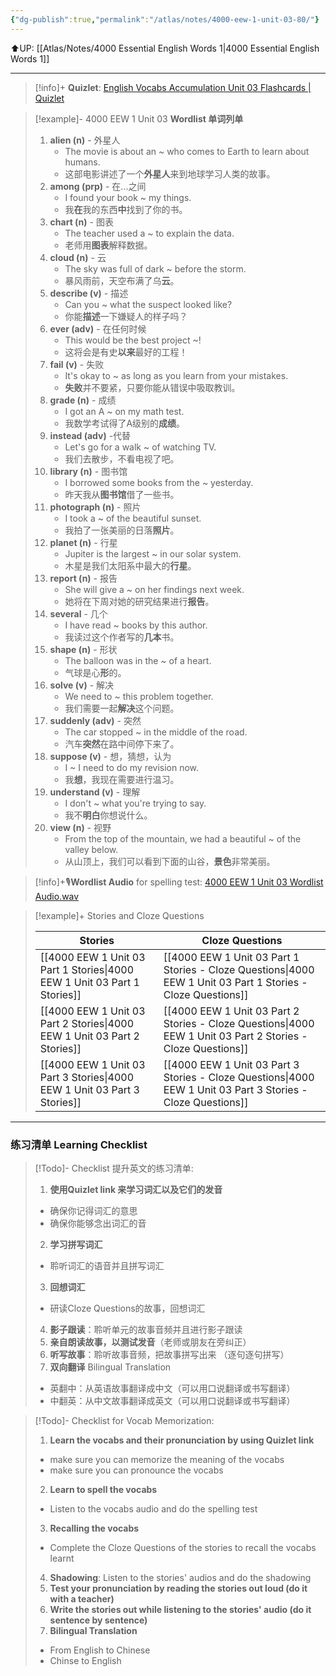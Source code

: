 ```yaml
---
{"dg-publish":true,"permalink":"/atlas/notes/4000-eew-1-unit-03-80/"}
---
```


⬆️UP: [[Atlas/Notes/4000 Essential English Words 1\|4000 Essential English Words 1]]

---
> [!info]+ **Quizlet**: [English Vocabs Accumulation Unit 03 Flashcards | Quizlet](https://quizlet.com/907794118/english-vocabs-400-1000-set-03-flash-cards/?i=1vbzw5&x=1jqt)


> [!example]- 4000 EEW 1 Unit 03 **Wordlist 单词列单**
> 1. **alien (n)** - 外星人
>     - The movie is about an ~ who comes to Earth to learn about humans.  
>     - 这部电影讲述了一个**外星人**来到地球学习人类的故事。
> 2. **among (prp)** - 在...之间
>     - I found your book ~ my things.  
>     - 我**在**我的东西**中**找到了你的书。
> 3. **chart (n)** - 图表
>     - The teacher used a ~ to explain the data.  
>     - 老师用**图表**解释数据。
> 4. **cloud (n)** - 云
>     - The sky was full of dark ~ before the storm.  
>     - 暴风雨前，天空布满了乌**云**。
> 5. **describe (v)** - 描述
>     - Can you ~ what the suspect looked like?  
>     - 你能**描述**一下嫌疑人的样子吗？
> 6. **ever (adv)** - 在任何时候
>     - This would be the best project ~!  
>     - 这将会是有史**以来**最好的工程！
> 7. **fail (v)** - 失败
>     - It's okay to ~ as long as you learn from your mistakes.  
>     - **失败**并不要紧，只要你能从错误中吸取教训。
> 8. **grade (n)** - 成绩
>     - I got an A ~ on my math test. 
>     - 我数学考试得了A级别的**成绩**。
> 9. **instead (adv)** -代替
>     - Let's go for a walk ~ of watching TV.  
>     - 我们去散步，不看电视了吧。
> 10. **library (n)** - 图书馆
>     - I borrowed some books from the ~ yesterday.  
>     - 昨天我从**图书馆**借了一些书。
> 11. **photograph (n)** - 照片
>     - I took a ~ of the beautiful sunset.  
>     - 我拍了一张美丽的日落**照片**。
> 12. **planet (n)** - 行星
>     - Jupiter is the largest ~ in our solar system.
>     - 木星是我们太阳系中最大的**行星**。
> 13. **report (n)** - 报告
>     - She will give a ~ on her findings next week.  
>     - 她将在下周对她的研究结果进行**报告**。
> 14. **several** - 几个
>     - I have read ~ books by this author.  
>     - 我读过这个作者写的**几本**书。
> 15. **shape (n)** - 形状
>     - The balloon was in the ~ of a heart.  
>     - 气球是心**形**的。
> 16. **solve (v)** - 解决
>     - We need to ~ this problem together.  
>     - 我们需要一起**解决**这个问题。
> 17. **suddenly (adv)** - 突然
>     - The car stopped ~ in the middle of the road.  
>     - 汽车**突然**在路中间停下来了。
> 18. **suppose (v)** - 想，猜想，认为
>     - I ~ I need to do my revision now.  
>     - 我**想**，我现在需要进行温习。
> 19. **understand (v)** - 理解
>     - I don't ~ what you're trying to say.  
>     - 我不**明白**你想说什么。
> 20. **view (n)** - 视野
>     - From the top of the mountain, we had a beautiful ~ of the valley below.  
>     - 从山顶上，我们可以看到下面的山谷，**景色**非常美丽。

> [!info]+🎙️**Wordlist Audio** for spelling test: [4000 EEW 1 Unit 03 Wordlist Audio.wav]()


> [!example]+ Stories and Cloze Questions
>
> | Stories                               | Cloze Questions                                         |
> | ------------------------------------- | ------------------------------------------------------- |
>| [[4000 EEW 1 Unit 03 Part 1 Stories\|4000 EEW 1 Unit 03 Part 1 Stories]] | [[4000 EEW 1 Unit 03 Part 1 Stories - Cloze Questions\|4000 EEW 1 Unit 03 Part 1 Stories - Cloze Questions]] |
> | [[4000 EEW 1 Unit 03 Part 2 Stories\|4000 EEW 1 Unit 03 Part 2 Stories]] | [[4000 EEW 1 Unit 03 Part 2 Stories - Cloze Questions\|4000 EEW 1 Unit 03 Part 2 Stories - Cloze Questions]] |
> | [[4000 EEW 1 Unit 03 Part 3 Stories\|4000 EEW 1 Unit 03 Part 3 Stories]] | [[4000 EEW 1 Unit 03 Part 3 Stories - Cloze Questions\|4000 EEW 1 Unit 03 Part 3 Stories - Cloze Questions]] |


---

### 练习清单 Learning Checklist

> [!Todo]- Checklist 提升英文的练习清单:
> 1. **使用Quizlet link 来学习词汇以及它们的发音** 
>	- 确保你记得词汇的意思 
>	- 确保你能够念出词汇的音 
> 2. **学习拼写词汇** 
>	- 聆听词汇的语音并且拼写词汇 
> 3. **回想词汇**
>	- 研读Cloze Questions的故事，回想词汇 
> 4. **影子跟读**：聆听单元的故事音频并且进行影子跟读 
> 5. **亲自朗读故事，以测试发音**（老师或朋友在旁纠正）
> 6. **听写故事**：聆听故事音频，把故事拼写出来 （逐句逐句拼写）
> 7. **双向翻译** Bilingual Translation 
>	- 英翻中：从英语故事翻译成中文（可以用口说翻译或书写翻译）
>	- 中翻英：从中文故事翻译成英文（可以用口说翻译或书写翻译）

> [!Todo]- Checklist for Vocab Memorization:
> 
> 1. **Learn the vocabs and their pronunciation by using Quizlet link**
>	- make sure you can memorize the meaning of the vocabs
>	- make sure you can pronounce the vocabs
> 2. **Learn to spell the vocabs**
>	- Listen to the vocabs audio and do the spelling test
> 3. **Recalling the vocabs**
>	- Complete the Cloze Questions of the stories to recall the vocabs learnt
> 4. **Shadowing**: Listen to the stories' audios and do the shadowing
> 5. **Test your pronunciation by reading the stories out loud (do it with a teacher)**
> 6. **Write the stories out while listening to the stories' audio (do it sentence by sentence)**
> 7. **Bilingual Translation** 
> 	- From English to Chinese
> 	- Chinse to English
